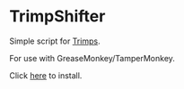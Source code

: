 # TrimpShifter

Simple script for [Trimps](https://trimps.github.io).

For use with GreaseMonkey/TamperMonkey.

Click [here](https://github.com/timeshifter/TrimpShifter/raw/master/.user.js) to install.